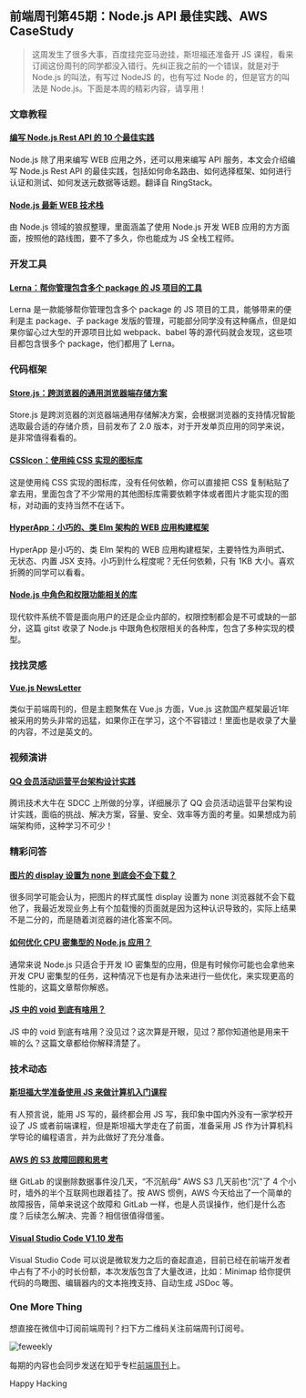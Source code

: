 ## 前端周刊第45期：Node.js API 最佳实践、AWS CaseStudy

> 这周发生了很多大事，百度挂完亚马逊挂，斯坦福还准备开 JS 课程，看来订阅这份周刊的同学都没入错行。先纠正我之前的一个错误，就是对于 Node.js 的叫法，有写过 NodeJS 的，也有写过 Node 的，但是官方的叫法是 Node.js。下面是本周的精彩内容，请享用！

### 文章教程

#### [编写 Node.js Rest API 的 10 个最佳实践](https://zhuanlan.zhihu.com/p/25506654)

Node.js 除了用来编写 WEB 应用之外，还可以用来编写 API 服务，本文会介绍编写 Node.js Rest API 的最佳实践，包括如何命名路由、如何选择框架、如何进行认证和测试、如何发送元数据等话题。翻译自 RingStack。

#### [Node.js 最新 WEB 技术栈](https://cnodejs.org/topic/56fdf66ec5f5b4a959e91771)

由 Node.js 领域的狼叔整理，里面涵盖了使用 Node.js 开发 WEB 应用的方方面面，按照他的路线图，要不了多久，你也能成为 JS 全栈工程师。

### 开发工具

#### [Lerna：帮你管理包含多个 package 的 JS 项目的工具](https://lernajs.io/?utm_source=nodeweekly&utm_medium=email)

Lerna 是一款能够帮你管理包含多个 package 的 JS 项目的工具，能够带来的便利是主 package、子 package 发版的管理，可能部分同学没有这种痛点，但是如果你留心过大型的开源项目比如 webpack、babel 等的源代码就会发现，这些项目都包含很多个 package，他们都用了 Lerna。

### 代码框架

#### [Store.js：跨浏览器的通用浏览器端存储方案](https://github.com/marcuswestin/store.js)

Store.js 是跨浏览器的浏览器端通用存储解决方案，会根据浏览器的支持情况智能选取最合适的存储介质，目前发布了 2.0 版本，对于开发单页应用的同学来说，是非常值得看看的。

#### [CSSIcon：使用纯 CSS 实现的图标库](https://github.com/wentin/cssicon)

这是使用纯 CSS 实现的图标库，没有任何依赖，你可以直接把 CSS 复制粘贴了拿去用，里面包含了不少常用的其他图标库需要依赖字体或者图片才能实现的图标，对动画的支持当然不在话下。

#### [HyperApp：小巧的、类 Elm 架构的 WEB 应用构建框架](https://github.com/hyperapp/hyperapp)

HyperApp 是小巧的、类 Elm 架构的 WEB 应用构建框架，主要特性为声明式、无状态、内置 JSX 支持。小巧到什么程度呢？无任何依赖，只有 1KB 大小。喜欢折腾的同学可以看看。

#### [Node.js 中角色和权限功能相关的库](https://gist.github.com/facultymatt/6370903)

现代软件系统不管是面向用户的还是企业内部的，权限控制都会是不可或缺的一部分，这篇 gitst 收录了 Node.js 中跟角色权限相关的各种库，包含了多种实现的模型。

### 找找灵感

#### [Vue.js NewsLetter](https://www.getrevue.co/profile/vuenewsletter)

类似于前端周刊的，但是主题聚焦在 Vue.js 方面，Vue.js 这款国产框架最近1年被采用的势头非常的迅猛，如果你正在学习，这个不容错过！里面也是收录了大量的内容，不过是英文的。

### 视频演讲

#### [QQ 会员活动运营平台架构设计实践](http://hansionxu.blog.163.com/blog/static/2416981092016295202426/)

腾讯技术大牛在 SDCC 上所做的分享，详细展示了 QQ 会员活动运营平台架构设计实践，面临的挑战、解决方案，容量、安全、效率等方面的考量。如果想成为前端架构师，这种学习不可少！

### 精彩问答

#### [图片的 display 设置为 none 到底会不会下载？](https://stackoverflow.com/questions/12158540/does-displaynone-prevent-an-image-from-loading)

很多同学可能会认为，把图片的样式属性 display 设置为 none 浏览器就不会下载他了，我最近发现业务上有个加载慢的页面就是因为这种认识导致的，实际上结果不是二分的，而是随着浏览器的进化答案不同。

#### [如何优化 CPU 密集型的 Node.js 应用？](https://medium.com/@graeme_boy/how-to-optimize-cpu-intensive-work-in-node-js-cdc09099ed41#.efm219a5y)

通常来说 Node.js 只适合于开发 IO 密集型的应用，但是有时候你可能也会拿他来开发 CPU 密集型的任务，这种情况下也是有办法来进行一些优化，来实现更高的性能的，这篇文章帮你解惑。

#### [JS 中的 void 到底有啥用？](http://cmichel.io/javascript-void-keyword/)

JS 中的 void 到底有啥用？没见过？这次算是开眼，见过？那你知道他是用来干嘛的么？这篇文章都给你解释清楚了。

### 技术动态

#### [斯坦福大学准备使用 JS 来做计算机入门课程](http://www.stanforddaily.com/2017/02/28/cs-department-updates-introductory-courses/)

有人预言说，能用 JS 写的，最终都会用 JS 写，我印象中国内外没有一家学校开设了 JS 或者前端课程，但是斯坦福大学走在了前面，准备采用 JS 作为计算机科学导论的编程语言，并为此做好了充分准备。

#### [AWS 的 S3 故障回顾和思考](http://coolshell.cn/articles/17737.html?from=timeline&isappinstalled=0)

继 GitLab 的误删除数据事件没几天，“不沉航母” AWS S3 几天前也“沉”了 4 个小时，墙外的半个互联网也跟着挂了。按 AWS 惯例，AWS 今天给出了一个简单的故障报告，简单来说这个故障和 GitLab 一样，也是人员误操作，他们是什么态度？后续怎么解决、完善？相信很值得借鉴。

#### [Visual Studio Code V1.10 发布](https://code.visualstudio.com/updates/v1_10#_preview-minimap)

Visual Studio Code 可以说是微软发力之后的奋起直追，目前已经在前端开发者中占有了不小的时长份额，本次发版包含了大量改进，比如：Minimap 给你提供代码的鸟瞰图、编辑器内的文本拖拽支持、自动生成 JSDoc 等。

### One More Thing

想直接在微信中订阅前端周刊？扫下方二维码关注前端周刊订阅号。

![feweekly](http://www.feweekly.com/img/src/weekly/feweekly/qrcode.jpg)

每期的内容也会同步发送在知乎专栏[前端周刊](http://zhuanlan.zhihu.com/feweekly)上。

Happy Hacking

